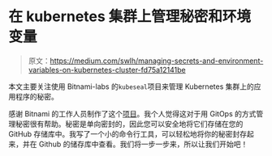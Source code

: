 # 在 kubernetes 集群上管理秘密和环境变量

> 原文：<https://medium.com/swlh/managing-secrets-and-environment-variables-on-kubernetes-cluster-fd75a12141be>

本文主要关注使用 Bitnami-labs 的`kubeseal`项目来管理 Kubernetes 集群上的应用程序的秘密。

感谢 Bitnami 的工作人员制作了这个[项目](https://github.com/bitnami-labs/sealed-secrets)。我个人觉得这对于用 GitOps 的方式管理秘密很有帮助。秘密是单向密封的，因此您可以安全地将它们存储在您的 GitHub 存储库中。我写了一个小的命令行工具，可以轻松地将你的秘密封存起来，并在 Github 的储存库中查看。我们将一步一步来，所以让我们开始吧！